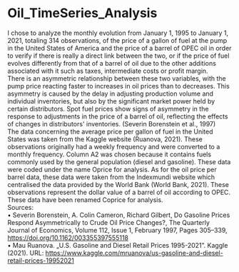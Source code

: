 # Oil_TimeSeries_Analysis
I chose to analyze the monthly evolution from January 1, 1995 to January 1, 2021, totaling 314 observations, of the price of a gallon of fuel at the pump in the United States of America and the price of a barrel of OPEC oil in order to verify if there is really a direct link between the two, or if the price of fuel evolves differently from that of a barrel of oil due to the other additions associated with it such as taxes, intermediate costs or profit margin.
<br>
There is an asymmetric relationship between these two variables, with the pump price reacting faster to increases in oil prices than to decreases. This asymmetry is caused by the delay in adjusting production volume and individual inventories, but also by the significant market power held by certain distributors. Spot fuel prices show signs of asymmetry in the response to adjustments in the price of a barrel of oil, reflecting the effects of changes in distributors' inventories. (Severin Borenstein et al., 1997)
<br>
The data concerning the average price per gallon of fuel in the United States was taken from the Kaggle website (Ruanova, 2021). These observations originally had a weekly frequency and were converted to a monthly frequency. Column A2 was chosen because it contains fuels commonly used by the general population (diesel and gasoline). These data were coded under the name Oprice for analysis.
	As for the oil price per barrel data, these data were taken from the Indexmundi website which centralised the data provided by the World Bank (World Bank, 2021). These observations represent the dollar value of a barrel of oil according to OPEC. These data have been renamed Coprice for analysis.
<br>
Sources: <br>
•	Severin Borenstein, A. Colin Cameron, Richard Gilbert, Do Gasoline Prices Respond Asymmetrically to Crude Oil Price Changes?, The Quarterly Journal of Economics, Volume 112, Issue 1, February 1997, Pages 305–339, https://doi.org/10.1162/003355397555118 <br>
•	Mau Ruanova. „U.S. Gasoline and Diesel Retail Prices 1995-2021”. Kaggle (2021). URL: https://www.kaggle.com/mruanova/us-gasoline-and-diesel-retail-prices-19952021


